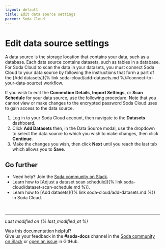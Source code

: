```yaml
---
layout: default
title: Edit data source settings
parent: Soda Cloud
---
```


# Edit data source settings

A data source is the storage location that contains your data, such as a database. Each data source contains datasets, such as tables in a database. For Soda Cloud to scan the data in your datasets, you must connect Soda Cloud to your data source by following the instructions that form a part of the [Add datasets]({% link soda-cloud/add-datasets.md %}#connect-to-your-data-source) workflow. 

If you wish to edit the **Connection Details**, **Import Settings**, or **Scan Schedule** for your data source, use the following procedure. Note that you cannot view or make changes to the encrypted password Soda Cloud uses to gain access to the data source.

1. Log in to your Soda Cloud account, then navigate to the **Datasets** dashboard.
2. Click **Add Datasets** then, in the Data Source modal, use the dropdown to select the data source to which you wish to make changes, then click **Continue**.
3. Make the changes you wish, then click **Next** until you reach the last tab which allows you to **Save**. 



## Go further

* Need help? Join the <a href="http://community.soda.io/slack" target="_blank"> Soda community on Slack</a>.
* Learn how to [Adjust a dataset scan schedule]({% link soda-cloud/dataset-scan-schedule.md %}).
* Learn how to [Add datasets]({% link soda-cloud/add-datasets.md %}) in Soda Cloud.
<br />

---
*Last modified on {% last_modified_at %}*

Was this documentation helpful? <br /> Give us your feedback in the **#soda-docs** channel in the <a href="http://community.soda.io/slack" target="_blank"> Soda community on Slack</a> or <a href="https://github.com/sodadata/docs/issues/new" target="_blank">open an issue</a> in GitHub.